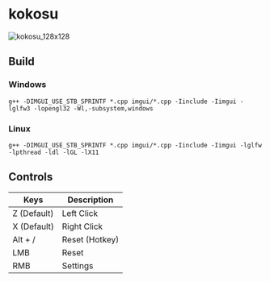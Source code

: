# kokosu

![kokosu_128x128](https://user-images.githubusercontent.com/38132413/155426092-839e7818-80dc-4cad-8b76-aba1191c564c.png)

## Build

### Windows

    g++ -DIMGUI_USE_STB_SPRINTF *.cpp imgui/*.cpp -Iinclude -Iimgui -lglfw3 -lopengl32 -Wl,-subsystem,windows

### Linux

    g++ -DIMGUI_USE_STB_SPRINTF *.cpp imgui/*.cpp -Iinclude -Iimgui -lglfw -lpthread -ldl -lGL -lX11

## Controls

|  Keys       | Description    |
|-------------|----------------|
| Z (Default) | Left Click     |
| X (Default) | Right Click    |
| Alt + /     | Reset (Hotkey) |
| LMB         | Reset          |
| RMB         | Settings       |
